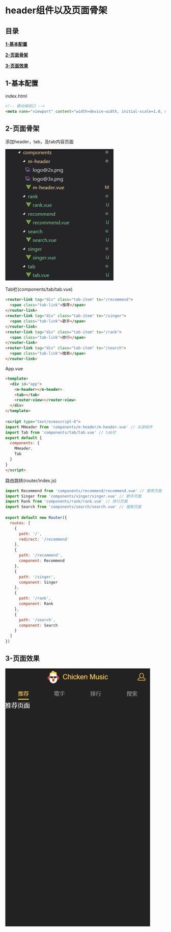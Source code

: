 # header组件以及页面骨架

## 目录
[**1-基本配置**](#1-基本配置)

[**2-页面骨架**](#2-页面骨架)

[**3-页面效果**](#3-页面效果)

## <a id="1-基本配置"></a>1-基本配置

index.html
```html
<!-- 移动端视口 -->
<meta name="viewport" content="width=device-width, initial-scale=1.0, maximum-scale=1.0, minimum-scale=1.0, user-scalable=no">
```

## <a id="2-页面骨架"></a>2-页面骨架

添加header，tab，及tab内容页面

![](resource/1-header/1.jpg)

Tab栏(components/tab/tab.vue)
```html
<router-link tag="div" class="tab-item" to="/recommend">
  <span class="tab-link">推荐</span>
</router-link>
<router-link tag="div" class="tab-item" to="/singer">
  <span class="tab-link">歌手</span>
</router-link>
<router-link tag="div" class="tab-item" to="/rank">
  <span class="tab-link">排行</span>
</router-link>
<router-link tag="div" class="tab-item" to="/search">
  <span class="tab-link">搜索</span>
</router-link>
```
App.vue
```html
<template>
  <div id="app">
    <m-header></m-header>
    <tab></tab>
    <router-view></router-view>
  </div>
</template>

<script type="text/ecmascript-6">
import MHeader from 'components/m-header/m-header.vue' // 头部组件
import Tab from 'components/tab/tab.vue' // tab栏
export default {
  components: {
    MHeader,
    Tab
  }
}
</script>
```
路由跳转(router/index.js)
```js
import Recommend from 'components/recommend/recommend.vue' // 推荐页面
import Singer from 'components/singer/singer.vue' // 歌手页面
import Rank from 'components/rank/rank.vue' // 排行页面
import Search from 'components/search/search.vue' // 搜索页面

export default new Router({
  routes: [
    {
      path: '/',
      redirect: '/recommend'
    },
    {
      path: '/recommend',
      component: Recommend
    },
    {
      path: '/singer',
      component: Singer
    },
    {
      path: '/rank',
      component: Rank
    },
    {
      path: '/search',
      component: Search
    }
  ]
})
```

## <a id="3-页面效果"></a>3-页面效果

![](resource/1-header/2.jpg)











